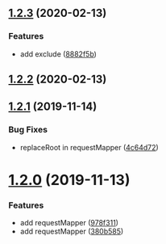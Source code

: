 ## [1.2.3](https://github.com/imcuttle/absolute-module-mapper-plugin/compare/v1.2.2...v1.2.3) (2020-02-13)


### Features

* add exclude ([8882f5b](https://github.com/imcuttle/absolute-module-mapper-plugin/commit/8882f5bcf06637b8a0a23d188fd5368c1dc962b8))



## [1.2.2](https://github.com/imcuttle/absolute-module-mapper-plugin/compare/v1.2.1...v1.2.2) (2020-02-13)



## [1.2.1](https://github.com/imcuttle/absolute-module-mapper-plugin/compare/v1.2.0...v1.2.1) (2019-11-14)


### Bug Fixes

* replaceRoot in requestMapper ([4c64d72](https://github.com/imcuttle/absolute-module-mapper-plugin/commit/4c64d72c1f8bfe6ea63240f3093932b3823e5e4b))



# [1.2.0](https://github.com/imcuttle/absolute-module-mapper-plugin/compare/380b5857800b4247ff24b55ef0e4fd23244a2c5e...v1.2.0) (2019-11-13)


### Features

* add requestMapper ([978f311](https://github.com/imcuttle/absolute-module-mapper-plugin/commit/978f311ef8d2f9c8b24a4f220035272bd87bb37e))
* add requestMapper ([380b585](https://github.com/imcuttle/absolute-module-mapper-plugin/commit/380b5857800b4247ff24b55ef0e4fd23244a2c5e))



